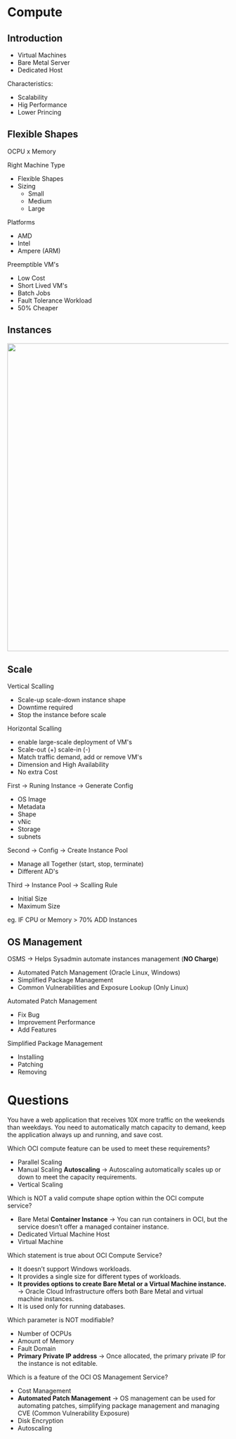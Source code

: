 # Compute

## Introduction

* Virtual Machines
* Bare Metal Server
* Dedicated Host

Characteristics:

* Scalability
* Hig Performance
* Lower Princing

## Flexible Shapes

OCPU x Memory

Right Machine Type

* Flexible Shapes
* Sizing
    * Small
    * Medium
    * Large

Platforms

* AMD
* Intel
* Ampere (ARM)

Preemptible VM's

* Low Cost
* Short Lived VM's
* Batch Jobs
* Fault Tolerance Workload
* 50% Cheaper

## Instances

<img src="images/compute01.png" width="700"/>

## Scale

Vertical Scalling

* Scale-up scale-down instance shape
* Downtime required
* Stop the instance before scale

Horizontal Scalling

* enable large-scale deployment of VM's
* Scale-out (+) scale-in (-)
* Match traffic demand, add or remove VM's
* Dimension and High Availability
* No extra Cost

First -> Runing Instance -> Generate Config
* OS Image
* Metadata
* Shape
* vNic
* Storage
* subnets

Second -> Config -> Create Instance Pool
* Manage all Together (start, stop, terminate)
* Different AD's

Third -> Instance Pool -> Scalling Rule
* Initial Size
* Maximum Size

eg. IF CPU or Memory > 70% ADD Instances


## OS Management

OSMS -> Helps Sysadmin automate instances management
(**NO Charge**)

* Automated Patch Management (Oracle Linux, Windows)
* Simplified Package Management
* Common Vulnerabilities and Exposure Lookup (Only Linux)

Automated Patch Management

* Fix Bug
* Improvement Performance
* Add Features

Simplified Package Management

* Installing
* Patching
* Removing

# Questions

You have a web application that receives 10X more traffic on the weekends than weekdays. You need to automatically match capacity to demand, keep the application always up and running, and save cost.

Which OCI compute feature can be used to meet these requirements?
- Parallel Scaling
- Manual Scaling
**Autoscaling** -> Autoscaling automatically scales up or down to meet the capacity requirements.
- Vertical Scaling

Which is NOT a valid compute shape option within the OCI compute service?
- Bare Metal
**Container Instance** -> You can run containers in OCI, but the service doesn’t offer a managed container instance.
- Dedicated Virtual Machine Host
- Virtual Machine

Which statement is true about OCI Compute Service?
- It doesn’t support Windows workloads.
- It provides a single size for different types of workloads.
- **It provides options to create Bare Metal or a Virtual Machine instance.** -> Oracle Cloud Infrastructure offers both Bare Metal and virtual machine instances.
- It is used only for running databases.

Which parameter is NOT modifiable?
- Number of OCPUs
- Amount of Memory
- Fault Domain
- **Primary Private IP address** -> Once allocated, the primary private IP for the instance is not editable.

Which is a feature of the OCI OS Management Service?
- Cost Management
- **Automated Patch Management** ->  OS management can be used for automating patches, simplifying package management and managing CVE (Common Vulnerability Exposure)
- Disk Encryption
- Autoscaling